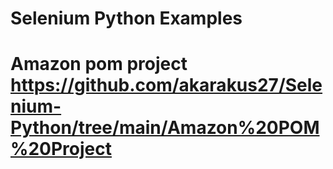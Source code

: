 <h1> Selenium Python Examples</h1>

# Amazon pom project https://github.com/akarakus27/Selenium-Python/tree/main/Amazon%20POM%20Project
